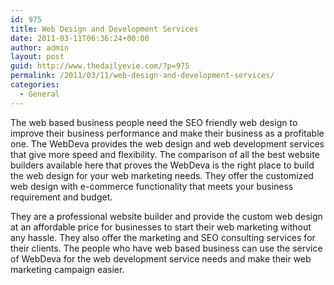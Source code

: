 ```yaml
---
id: 975
title: Web Design and Development Services
date: 2011-03-11T06:36:24+00:00
author: admin
layout: post
guid: http://www.thedailyevie.com/?p=975
permalink: /2011/03/11/web-design-and-development-services/
categories:
  - General
---
```

The web based business people need the SEO friendly web design to improve their business performance and make their business as a profitable one. The WebDeva provides the web design and web development services that give more speed and flexibility. The comparison of all the best website builders available here that proves the WebDeva is the right place to build the web design for your web marketing needs. They offer the customized web design with e-commerce functionality that meets your business requirement and budget.

They are a professional website builder and provide the custom web design at an affordable price for businesses to start their web marketing without any hassle. They also offer the marketing and SEO consulting services for their clients. The people who have web based business can use the service of WebDeva for the web development service needs and make their web marketing campaign easier.